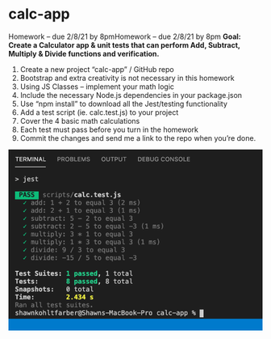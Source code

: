 # calc-app

Homework – due 2/8/21 by 8pmHomework – due 2/8/21 by 8pm
**Goal: Create a Calculator app & unit tests that can perform Add, Subtract, Multiply & Divide functions and verification.**
 
1. Create a new project “calc-app” / GitHub repo
1. Bootstrap and extra creativity is not necessary in this homework
1. Using JS Classes – implement your math logic
1. Include the necessary Node.js dependencies in your package.json
 1. Use “npm install” to download all the Jest/testing functionality
1. Add a test script (ie. calc.test.js) to your project
 1. Cover the 4 basic math calculations
1. Each test must pass before you turn in the homework
1. Commit the changes and send me a link to the repo when you’re done.

![Jest Test Results](/test.png)
